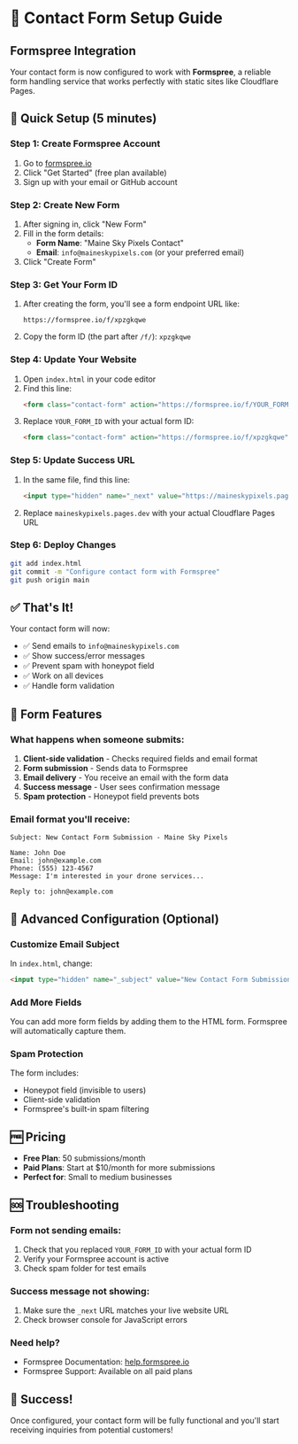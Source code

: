 # 📝 Contact Form Setup Guide

## Formspree Integration

Your contact form is now configured to work with **Formspree**, a reliable form handling service that works perfectly with static sites like Cloudflare Pages.

## 🚀 Quick Setup (5 minutes)

### Step 1: Create Formspree Account
1. Go to [formspree.io](https://formspree.io)
2. Click "Get Started" (free plan available)
3. Sign up with your email or GitHub account

### Step 2: Create New Form
1. After signing in, click "New Form"
2. Fill in the form details:
   - **Form Name**: "Maine Sky Pixels Contact"
   - **Email**: `info@maineskypixels.com` (or your preferred email)
3. Click "Create Form"

### Step 3: Get Your Form ID
1. After creating the form, you'll see a form endpoint URL like:
   ```
   https://formspree.io/f/xpzgkqwe
   ```
2. Copy the form ID (the part after `/f/`): `xpzgkqwe`

### Step 4: Update Your Website
1. Open `index.html` in your code editor
2. Find this line:
   ```html
   <form class="contact-form" action="https://formspree.io/f/YOUR_FORM_ID" method="POST">
   ```
3. Replace `YOUR_FORM_ID` with your actual form ID:
   ```html
   <form class="contact-form" action="https://formspree.io/f/xpzgkqwe" method="POST">
   ```

### Step 5: Update Success URL
1. In the same file, find this line:
   ```html
   <input type="hidden" name="_next" value="https://maineskypixels.pages.dev/?success=true">
   ```
2. Replace `maineskypixels.pages.dev` with your actual Cloudflare Pages URL

### Step 6: Deploy Changes
```bash
git add index.html
git commit -m "Configure contact form with Formspree"
git push origin main
```

## ✅ That's It!

Your contact form will now:
- ✅ Send emails to `info@maineskypixels.com`
- ✅ Show success/error messages
- ✅ Prevent spam with honeypot field
- ✅ Work on all devices
- ✅ Handle form validation

## 📧 Form Features

### What happens when someone submits:
1. **Client-side validation** - Checks required fields and email format
2. **Form submission** - Sends data to Formspree
3. **Email delivery** - You receive an email with the form data
4. **Success message** - User sees confirmation message
5. **Spam protection** - Honeypot field prevents bots

### Email format you'll receive:
```
Subject: New Contact Form Submission - Maine Sky Pixels

Name: John Doe
Email: john@example.com
Phone: (555) 123-4567
Message: I'm interested in your drone services...

Reply to: john@example.com
```

## 🔧 Advanced Configuration (Optional)

### Customize Email Subject
In `index.html`, change:
```html
<input type="hidden" name="_subject" value="New Contact Form Submission - Maine Sky Pixels">
```

### Add More Fields
You can add more form fields by adding them to the HTML form. Formspree will automatically capture them.

### Spam Protection
The form includes:
- Honeypot field (invisible to users)
- Client-side validation
- Formspree's built-in spam filtering

## 🆓 Pricing

- **Free Plan**: 50 submissions/month
- **Paid Plans**: Start at $10/month for more submissions
- **Perfect for**: Small to medium businesses

## 🆘 Troubleshooting

### Form not sending emails:
1. Check that you replaced `YOUR_FORM_ID` with your actual form ID
2. Verify your Formspree account is active
3. Check spam folder for test emails

### Success message not showing:
1. Make sure the `_next` URL matches your live website URL
2. Check browser console for JavaScript errors

### Need help?
- Formspree Documentation: [help.formspree.io](https://help.formspree.io)
- Formspree Support: Available on all paid plans

## 🎉 Success!

Once configured, your contact form will be fully functional and you'll start receiving inquiries from potential customers!
